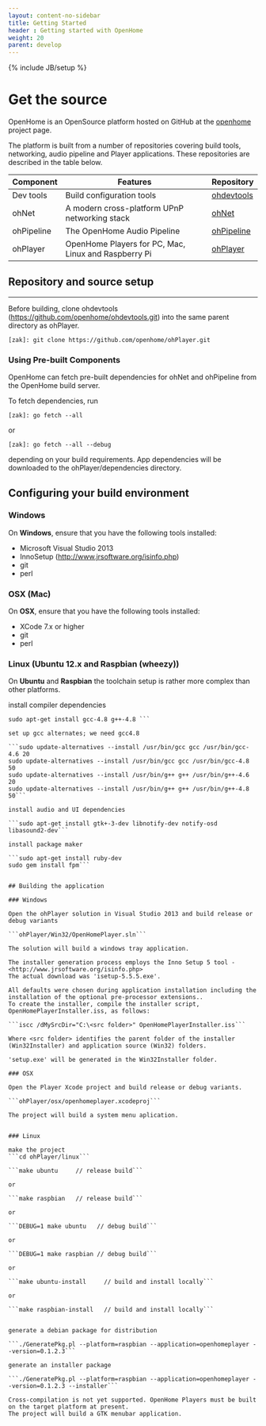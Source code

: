 ```yaml
---
layout: content-no-sidebar
title: Getting Started
header : Getting started with OpenHome
weight: 20
parent: develop
---
```

{% include JB/setup %}

# Get the source

OpenHome is an OpenSource platform hosted on GitHub at the [openhome](https://github.com/openhome) project page.

The platform is built from a number of repositories covering build tools, networking, audio pipeline and Player applications. These repositories are described in the table below.

| Component | Features | Repository | 
|---------------|---------------|---------------|
| Dev tools    | Build configuration tools    | [ohdevtools](https://github.com/openhome/ohdevtools)    |
| ohNet    | A modern cross-platform UPnP networking stack    | [ohNet](https://github.com/openhome/ohNet)    |
| ohPipeline    | The OpenHome Audio Pipeline    | [ohPipeline](https://github.com/openhome/ohPipeline)    |
| ohPlayer    | OpenHome Players for PC, Mac, Linux and Raspberry Pi    | [ohPlayer](https://github.com/openhome/ohPlayer)    |


## Repository and source setup
---------------------------
Before building, clone ohdevtools (https://github.com/openhome/ohdevtools.git) into the same parent directory as ohPlayer.

```[zak]: git clone https://github.com/openhome/ohdevtools.git
[zak]: git clone https://github.com/openhome/ohPlayer.git
```

### Using Pre-built Components

OpenHome can fetch pre-built dependencies for ohNet and ohPipeline from the OpenHome build server.

To fetch dependencies, run

```[zak]: go fetch --all```

or

```[zak]: go fetch --all --debug```

depending on your build requirements.
App dependencies will be downloaded to the ohPlayer/dependencies directory.


## Configuring your build environment

### Windows

On __Windows__, ensure that you have the following tools installed:

- Microsoft Visual Studio 2013
- InnoSetup  (<http://www.jrsoftware.org/isinfo.php>)
- git
- perl

### OSX (Mac)

On __OSX__, ensure that you have the following tools installed:

- XCode 7.x or higher
- git
- perl

### Linux (Ubuntu 12.x and Raspbian (wheezy))

On __Ubuntu__ and __Raspbian__ the toolchain setup is rather more complex than other platforms.

install compiler dependencies

```sudo apt-get update
sudo apt-get install gcc-4.8 g++-4.8 ```

set up gcc alternates; we need gcc4.8

```sudo update-alternatives --install /usr/bin/gcc gcc /usr/bin/gcc-4.6 20
sudo update-alternatives --install /usr/bin/gcc gcc /usr/bin/gcc-4.8 50
sudo update-alternatives --install /usr/bin/g++ g++ /usr/bin/g++-4.6 20
sudo update-alternatives --install /usr/bin/g++ g++ /usr/bin/g++-4.8 50```

install audio and UI dependencies

```sudo apt-get install gtk+-3-dev libnotify-dev notify-osd libasound2-dev```

install package maker

```sudo apt-get install ruby-dev
sudo gem install fpm```


## Building the application

### Windows

Open the ohPlayer solution in Visual Studio 2013 and build release or debug variants

```ohPlayer/Win32/OpenHomePlayer.sln```

The solution will build a windows tray application.

The installer generation process employs the Inno Setup 5 tool - <http://www.jrsoftware.org/isinfo.php>
The actual download was 'isetup-5.5.5.exe'.

All defaults were chosen during application installation including the installation of the optional pre-processor extensions..
To create the installer, compile the installer script, OpenHomePlayerInstaller.iss, as follows:

```iscc /dMySrcDir="C:\<src folder>" OpenHomePlayerInstaller.iss```

Where <src folder> identifies the parent folder of the installer (Win32Installer) and application source (Win32) folders.

'setup.exe' will be generated in the Win32Installer folder.

### OSX

Open the Player Xcode project and build release or debug variants.

```ohPlayer/osx/openhomeplayer.xcodeproj```
   
The project will build a system menu aplication.


### Linux

make the project
```cd ohPlayer/linux```

```make ubuntu     // release build```

or

```make raspbian   // release build```

or

```DEBUG=1 make ubuntu   // debug build```

or

```DEBUG=1 make raspbian // debug build```

or

```make ubuntu-install     // build and install locally```

or

```make raspbian-install   // build and install locally```


generate a debian package for distribution

```./GeneratePkg.pl --platform=raspbian --application=openhomeplayer --version=0.1.2.3```

generate an installer package

```./GeneratePkg.pl --platform=raspbian --application=openhomeplayer --version=0.1.2.3 --installer```

Cross-compilation is not yet supported. OpenHome Players must be built on the target platform at present.
The project will build a GTK menubar application.
